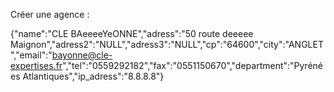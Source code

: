 Créer une agence :

{"name":"CLE BAeeeeYeONNE","adress":"50 route deeeee Maignon","adress2":"NULL","adress3":"NULL","cp":"64600","city":"ANGLET","email":"bayonne@cle-expertises.fr","tel":"0559292182","fax":"0551150670","department":"Pyrénées Atlantiques","ip_adress":"8.8.8.8"}
